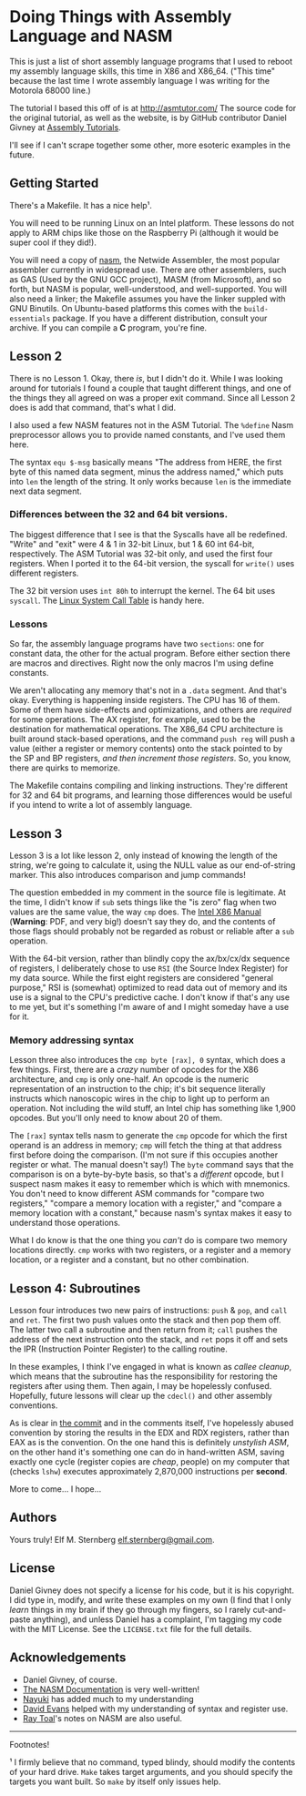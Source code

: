 # Doing Things with Assembly Language and NASM

This is just a list of short assembly language programs that I used to
reboot my assembly language skills, this time in X86 and X86_64.  ("This
time" because the last time I wrote assembly language I was writing for
the Motorola 68000 line.)

The tutorial I based this off of is at http://asmtutor.com/ The source
code for the original tutorial, as well as the website, is by GitHub
contributor Daniel Givney at
[Assembly Tutorials](https://github.com/DGivney/assemblytutorials).

I'll see if I can't scrape together some other, more esoteric examples
in the future.

## Getting Started

There's a Makefile.  It has a nice help¹.

You will need to be running Linux on an Intel platform.  These lessons
do not apply to ARM chips like those on the Raspberry Pi (although it
would be super cool if they did!).

You will need a copy of [nasm](https://www.nasm.us/), the Netwide
Assembler, the most popular assembler currently in widespread use.
There are other assemblers, such as GAS (Used by the GNU GCC project),
MASM (from Microsoft), and so forth, but NASM is popular,
well-understood, and well-supported.  You will also need a linker; the
Makefile assumes you have the linker suppled with GNU Binutils.  On
Ubuntu-based platforms this comes with the `build-essentials` package.
If you have a different distribution, consult your archive.  If you can
compile a **C** program, you're fine.

## Lesson 2

There is no Lesson 1.  Okay, there *is*, but I didn't do it.  While I
was looking around for tutorials I found a couple that taught different
things, and one of the things they all agreed on was a proper exit
command.  Since all Lesson 2 does is add that command, that's what I
did.

I also used a few NASM features not in the ASM Tutorial.  The `%define`
Nasm preprocessor allows you to provide named constants, and I've used
them here.

The syntax `equ $-msg` basically means "The address from HERE, the first
byte of this named data segment, minus the address named," which puts
into `len` the length of the string.  It only works because `len` is the
immediate next data segment.

### Differences between the 32 and 64 bit versions.

The biggest difference that I see is that the Syscalls have all be
redefined.  "Write" and "exit" were 4 & 1 in 32-bit Linux, but 1 & 60 int
64-bit, respectively.  The ASM Tutorial was 32-bit only, and used the
first four registers.  When I ported it to the 64-bit version, the
syscall for `write()` uses different registers.

The 32 bit version uses `int 80h` to interrupt the kernel.  The 64 bit
uses `syscall`.  The
[Linux System Call Table](http://blog.rchapman.org/posts/Linux_System_Call_Table_for_x86_64/)
is handy here.

### Lessons

So far, the assembly language programs have two `sections`: one for
constant data, the other for the actual program.  Before either section
there are macros and directives.  Right now the only macros I'm using
define constants.

We aren't allocating any memory that's not in a `.data` segment.  And
that's okay.  Everything is happening inside registers.  The CPU has 16
of them.  Some of them have side-effects and optimizations, and others
are *required* for some operations.  The AX register, for example, used
to be the destination for mathematical operations.  The X86_64 CPU
architecture is built around stack-based operations, and the command
`push reg` will push a value (either a register or memory contents) onto
the stack pointed to by the SP and BP registers, *and then increment
those registers*.  So, you know, there are quirks to memorize.

The Makefile contains compiling and linking instructions.  They're
different for 32 and 64 bit programs, and learning those differences
would be useful if you intend to write a lot of assembly language.

## Lesson 3

Lesson 3 is a lot like lesson 2, only instead of knowing the length of
the string, we're going to calculate it, using the NULL value as our
end-of-string marker.  This also introduces comparison and jump
commands!

The question embedded in my comment in the source file is legitimate.
At the time, I didn't know if `sub` sets things like the "is zero" flag
when two values are the same value, the way `cmp` does.  The
[Intel X86 Manual](https://software.intel.com/sites/default/files/managed/39/c5/325462-sdm-vol-1-2abcd-3abcd.pdf)
(**Warning**: PDF, and very big!) doesn't say they do, and the contents
of those flags should probably not be regarded as robust or reliable
after a `sub` operation.

With the 64-bit version, rather than blindly copy the ax/bx/cx/dx
sequence of registers, I deliberately chose to use `RSI` (the Source
Index Register) for my data source.  While the first eight registers are
considered "general purpose," RSI is (somewhat) optimized to read data
out of memory and its use is a signal to the CPU's predictive cache.  I
don't know if that's any use to me yet, but it's something I'm aware of
and I might someday have a use for it.

### Memory addressing syntax

Lesson three also introduces the `cmp byte [rax], 0` syntax, which does
a few things.  First, there are a *crazy* number of opcodes for the X86
architecture, and `cmp` is only one-half.  An opcode is the numeric
representation of an instruction to the chip; it's bit sequence
literally instructs which nanoscopic wires in the chip to light up to
perform an operation.  Not including the wild stuff, an Intel chip has
something like 1,900 opcodes.  But you'll only need to know about 20 of
them.

The `[rax]` syntax tells nasm to generate the `cmp` opcode for which the
first operand is an address in memory; `cmp` will fetch the thing at
that address first before doing the comparison.  (I'm not sure if this
occupies another register or what.  The manual doesn't say!)  The `byte`
command says that the comparison is on a byte-by-byte basis, so that's a
*different* opcode, but I suspect nasm makes it easy to remember which
is which with mnemonics.  You don't need to know different ASM commands
for "compare two registers," "compare a memory location with a
register," and "compare a memory location with a constant," because
nasm's syntax makes it easy to understand those operations.

What I do know is that the one thing you *can't* do is compare two
memory locations directly.  `cmp` works with two registers, or a
register and a memory location, or a register and a constant, but no
other combination.

## Lesson 4: Subroutines

Lesson four introduces two new pairs of instructions: `push` & `pop`,
and `call` and `ret`.  The first two push values onto the stack and
then pop them off. The latter two call a subroutine and then return
from it; `call` pushes the address of the next instruction onto the
stack, and `ret` pops it off and sets the IPR (Instruction Pointer
Register) to the calling routine.

In these examples, I think I've engaged in what is known as *callee
cleanup*, which means that the subroutine has the responsibility for
restoring the registers after using them.  Then again, I may be
hopelessly confused.  Hopefully, future lessons will clear up the
`cdecl()` and other assembly conventions.

As is clear in
[the commit](https://github.com/elfsternberg/asmtutorials/commit/89b58186fbc54508891c0077cc3e32b3fed8d7cb)
and in the comments itself, I've hopelessly abused convention by storing
the results in the EDX and RDX registers, rather than EAX as is the
convention.  On the one hand this is definitely *unstylish ASM*, on the
other hand it's something one can do in hand-written ASM, saving exactly
one cycle (register copies are *cheap*, people) on my computer that
(checks `lshw`) executes approximately 2,870,000 instructions per
**second**.

More to come... I hope...

## Authors

Yours truly!  Elf M. Sternberg <elf.sternberg@gmail.com>.

## License

Daniel Givney does not specify a license for his code, but it is his
copyright.  I did type in, modify, and write these examples on my own (I
find that I only *learn* things in my brain if they go through my
fingers, so I rarely cut-and-paste anything), and unless Daniel has a
complaint, I'm tagging my code with the MIT License.  See the
`LICENSE.txt` file for the full details.

## Acknowledgements

* Daniel Givney, of course.
* [The NASM Documentation](https://www.nasm.us/doc/) is very well-written!
* [Nayuki](https://github.com/nayuki) has added much to my understanding
* [David Evans](http://www.cs.virginia.edu/~evans/cs216/guides/x86.html)
helped with my understanding of syntax and register use.
* [Ray Toal](http://cs.lmu.edu/~ray/notes/nasmtutorial/)'s notes on NASM
are also useful.

---
Footnotes!

¹ I firmly believe that no command, typed blindy, should modify the
contents of your hard drive.  `Make` takes target arguments, and you
should specify the targets you want built.  So `make` by itself only
issues help.
